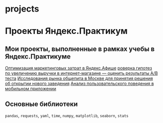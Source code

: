 # projects

Проекты Яндекс.Практикум
========

Мои проекты, выполненные в рамках учебы в Яндекс.Практикуме
-------
[Оптимизация маркетинговых затрат в Яндекс.Афише](https://github.com/dariy1/projects/tree/main/marketing_costs)
[роверка гипотез по увеличению выручки в интернет-магазине —
оценить результаты A/B теста](https://github.com/dariy1/projects/tree/main/hypothesis_AB_test)
[Исследования рынка общепита в Москве для принятия решения об
открытии нового заведения](https://github.com/dariy1/projects/tree/main/find_place_for_rest)
[Анализ пользовательского поведения в мобильном приложении](https://github.com/dariy1/projects/tree/main/AB_test_mobile_app)

Основные библиотеки
------
`pandas`, `requests`, `yaml`, `time`, `numpy`, `matplotlib`, `seaborn`, `stats`